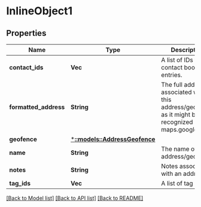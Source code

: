 # InlineObject1

## Properties
Name | Type | Description | Notes
------------ | ------------- | ------------- | -------------
**contact_ids** | **Vec<i64>** | A list of IDs for contact book entries. | [optional] 
**formatted_address** | **String** | The full address associated with this address/geofence, as it might be recognized by maps.google.com | [optional] 
**geofence** | [***::models::AddressGeofence**](AddressGeofence.md) |  | [optional] 
**name** | **String** | The name of this address/geofence | [optional] 
**notes** | **String** | Notes associated with an address. | [optional] 
**tag_ids** | **Vec<i64>** | A list of tag IDs. | [optional] 

[[Back to Model list]](../README.md#documentation-for-models) [[Back to API list]](../README.md#documentation-for-api-endpoints) [[Back to README]](../README.md)



